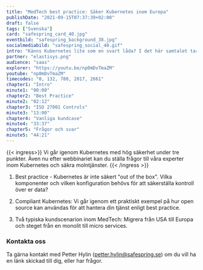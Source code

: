 ```yaml
---
title: "MedTech best practice: Säker Kubernetes inom Europa"
publishDate: "2021-09-15T07:37:39+02:00"
draft: false
tags: ["Svenska"]
card: "safespring_card_40.jpg"
eventbild: "safespring_background_38.jpg"
socialmediabild: "safespring_social_40.gif"
intro: "Känns Kubernetes lite som en svart låda? I det här samtalet tar vi upp hur du använder Kubernetes i produktion på ett säkert sätt."
partner: "elastisys.png"
audience: "saas"
explorer: "https://youtu.be/np0mDvTmaZM"
youtube: "np0mDvTmaZM"
timecodes: "0, 132, 780, 2017, 2661"
chapter1: "Intro"
minute1: "00:00"
chapter2: "Best Practice"
minute2: "02:12"
chapter3: "ISO 27001 Controls"
minute3: "13:00"
chapter4: "Vanliga kundcase"
minute4: "33:37"
chapter5: "Frågor och svar"
minute5: "44:21"
---
```



{{< ingress>}}
Vi går igenom Kubernetes med hög säkerhet under tre punkter. Även nu efter webbinariet kan du ställa frågor till våra experter inom Kubernetes och säkra molntjänster.
{{< /ingress >}}

1. Best practice - Kubernetes är inte säkert "out of the box". Vilka komponenter och vilken konfiguration behövs för att säkerställa kontroll över er data?

2. Compliant Kubernetes: Vi går igenom ett praktiskt exempel på hur open source kan användas för att hantera din tjänst enligt best practice.

3. Två typiska kundscenarion inom MedTech: Migrera från USA till Europa och steget från en monolit till micro services.

### Kontakta oss
Ta gärna kontakt med Petter Hylin (petter.hylin@safespring.se) om du vill ha en länk skickad till dig, eller har frågor.
